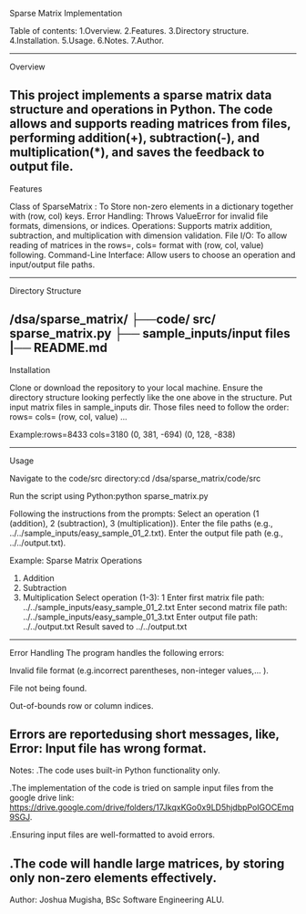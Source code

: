 Sparse Matrix Implementation

Table of contents:
1.Overview.
2.Features.
3.Directory structure.
4.Installation.
5.Usage.
6.Notes.
7.Author.

--------------------------------------------------
Overview

This project implements a sparse matrix data structure and operations in Python. The code allows and supports reading matrices from files, performing addition(+), subtraction(-), and multiplication(*), and saves the feedback to output file.
-------------------------------------------------------
Features

Class of SparseMatrix : To Store non-zero elements in a dictionary together with (row, col) keys.
Error Handling: Throws ValueError for invalid file formats, dimensions, or indices.
Operations: Supports matrix addition, subtraction, and multiplication with dimension validation.
File I/O: To allow reading of matrices in the  rows=<num>, cols=<num> format with (row, col, value) following.
Command-Line Interface: Allow users to choose an operation and input/output file paths.

------------------------------------------------------------
Directory Structure

/dsa/sparse_matrix/
                   ├──code/ src/ sparse_matrix.py
                   ├── sample_inputs/input files
                   |── README.md
-----------------------------------------------------------

Installation

Clone or download the repository to your local machine.
Ensure the directory structure looking perfectly like the one above in the structure.
Put input matrix files in  sample_inputs dir. Those files need to follow the order:
rows=<number>
cols=<number>
(row, col, value)
...

Example:rows=8433
cols=3180
(0, 381, -694)
(0, 128, -838)

-------------------------------------------------------
Usage

Navigate to the code/src directory:cd /dsa/sparse_matrix/code/src

Run the script using Python:python sparse_matrix.py

Following the instructions from the prompts:
Select an operation (1 (addition), 2 (subtraction), 3 (multiplication)).
Enter the file paths (e.g., ../../sample_inputs/easy_sample_01_2.txt).
Enter the output file path (e.g., ../../output.txt).


Example:
Sparse Matrix Operations
1. Addition
2. Subtraction
3. Multiplication
Select operation (1-3): 1
Enter first matrix file path: ../../sample_inputs/easy_sample_01_2.txt
Enter second matrix file path: ../../sample_inputs/easy_sample_01_3.txt
Enter output file path: ../../output.txt
Result saved to ../../output.txt
---------------------------------------------------------------
Error Handling
The program handles the following errors:

Invalid file format (e.g.incorrect parentheses, non-integer values,... ).

File not being found.

Out-of-bounds row or column indices.

Errors are reportedusing short messages, like, Error: Input file has wrong format.
----------------------------------------------------------------------
Notes:
.The code uses built-in Python functionality only.

.The implementation of the code is tried on sample input files from the google drive link: https://drive.google.com/drive/folders/17JkqxKGo0x9LD5hjdbpPoIGOCEmq9SGJ.

.Ensuring input files are well-formatted to avoid errors.

.The code will handle large matrices, by storing only non-zero elements effectively.
--------------------------------------
Author:
Joshua Mugisha, BSc Software Engineering ALU.



